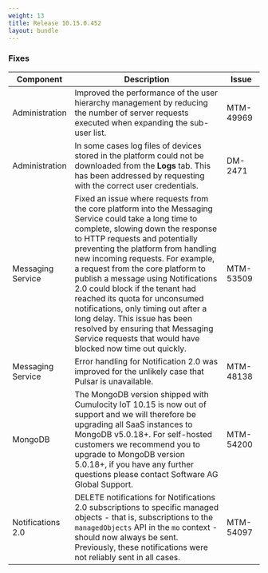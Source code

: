 ```yaml
---
weight: 13
title: Release 10.15.0.452
layout: bundle
---
```


<!--10.15.0.435 - 10.15.0.452-->

### Fixes

<div><table ><colgroup>
<col style="width: 15%;"><col style="width: 70%;"><col style="width: 15%;"></colgroup>
<thead><tr>
<th>
Component</th>
<th>
Description</th>
<th>
Issue</th>
</tr>
</thead><tbody>

<tr>
<td>Administration</td>
<td>Improved the performance of the user hierarchy management by reducing the number of server requests executed when expanding the sub-user list.</td>
<td>MTM-49969</td>
</tr>

<tr>
<td>Administration</td>
<td>In some cases log files of devices stored in the platform could not be downloaded from the <b>Logs</b> tab. This has been addressed by requesting with the correct user credentials.</td>
<td>DM-2471</td>
</tr>

<tr>
<td>Messaging Service</td>
<td>Fixed an issue where requests from the core platform into the Messaging Service could take a long time to complete, slowing down the response to HTTP requests and potentially preventing the platform from handling new incoming requests. For example, a request from the core platform to publish a message using Notifications 2.0 could block if the tenant had reached its quota for unconsumed notifications, only timing out after a long delay. This issue has been resolved by ensuring that Messaging Service requests that would have blocked now time out quickly.</td>
<td>MTM-53509</td>
</tr>

<tr>
<td>Messaging Service</td>
<td>Error handling for Notification 2.0 was improved for the unlikely case that Pulsar is unavailable.</td>
<td>MTM-48138</td>
</tr>

<tr>
<td>MongoDB</td>
<td>The MongoDB version shipped with Cumulocity IoT 10.15 is now out of support and we will therefore be upgrading all SaaS instances to MongoDB v5.0.18+. For self-hosted customers we recommend you to upgrade to MongoDB version 5.0.18+, if you have any further questions please contact Software AG Global Support.</td>
<td>MTM-54200</td>
</tr>

<tr>
<td>Notifications 2.0</td>
<td>DELETE notifications for Notifications 2.0 subscriptions to specific managed objects - that is, subscriptions to the <code>managedObjects</code> API in the <code>mo</code> context - should now always be sent.  Previously, these notifications were not reliably sent in all cases.</td>
<td>MTM-54097</td>
</tr>

</tbody></table></div>
